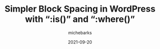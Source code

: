 ---
author: michebarks
date: 2021-09-20
permalink: false
publisher: cssinreallife
tags:
  - wordpress
  - css
  - selectors
target_url: https://css-irl.info/simpler-block-styling-in-wordpress-with-is-and-where/
title: "Simpler Block Spacing in WordPress with “:is()” and “:where()”"
---